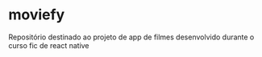 # moviefy
Repositório destinado ao projeto de app de filmes desenvolvido durante o curso fic de react native
